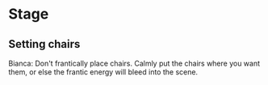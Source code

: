 # Stage

## Setting chairs

Bianca: Don't frantically place chairs. Calmly put the chairs where you
want them, or else the frantic energy will bleed into the scene.
